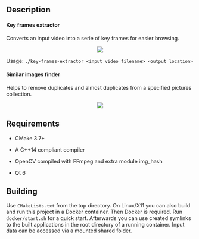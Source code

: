 ## Description

#### Key frames extractor

Converts an input video into a serie of key frames for easier browsing.

<p align="center">
  <img src="https://user-images.githubusercontent.com/37025359/45453867-ba5c1700-b6ea-11e8-9cae-2847bc745f14.jpg">
</p>

Usage: `./key-frames-extractor <input video filename> <output location>`

#### Similar images finder

Helps to remove duplicates and almost duplicates from a specified pictures collection.

<p align="center">
  <img src="https://user-images.githubusercontent.com/37025359/88987759-93f3f480-d2df-11ea-9a54-7fa39a72ffcd.png">
</p>

## Requirements

* CMake 3.7+

* A C++14 compliant compiler

* OpenCV compiled with FFmpeg and extra module img_hash

* Qt 6

## Building

Use `CMakeLists.txt` from the top directory. On Linux/X11 you can also build and run this project in a Docker container. Then Docker is required. Run `docker/start.sh` for a quick start. Afterwards you can use created symlinks to the built applications in the root directory of a running container. Input data can be accessed via a mounted shared folder.
